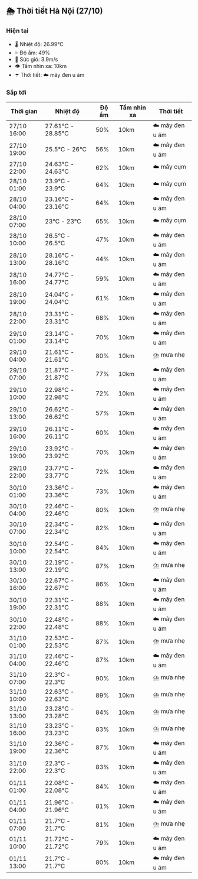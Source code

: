## 🌦️ Thời tiết Hà Nội (27/10)

### Hiện tại

- 🌡️ Nhiệt độ: 26.99℃
- 💦 Độ ẩm: 49%
- 💨 Sức gió: 3.9m/s
- 👁️ Tầm nhìn xa: 10km
- ☂️ Thời tiết: ☁️ mây đen u ám

### Sắp tới

| Thời gian | Nhiệt độ | Độ ẩm | Tầm nhìn xa | Thời tiết |
| --- | --- | --- | --- | --- |
| 27/10 16:00 | 27.61℃ - 28.85℃ | 50% | 10km | ☁️ mây đen u ám |
| 27/10 19:00 | 25.5℃ - 26℃ | 56% | 10km | ☁️ mây đen u ám |
| 27/10 22:00 | 24.63℃ - 24.63℃ | 62% | 10km | ☁️ mây cụm |
| 28/10 01:00 | 23.9℃ - 23.9℃ | 64% | 10km | ☁️ mây cụm |
| 28/10 04:00 | 23.16℃ - 23.16℃ | 64% | 10km | ☁️ mây đen u ám |
| 28/10 07:00 | 23℃ - 23℃ | 65% | 10km | ☁️ mây cụm |
| 28/10 10:00 | 26.5℃ - 26.5℃ | 47% | 10km | ☁️ mây đen u ám |
| 28/10 13:00 | 28.16℃ - 28.16℃ | 44% | 10km | ☁️ mây đen u ám |
| 28/10 16:00 | 24.77℃ - 24.77℃ | 59% | 10km | ☁️ mây đen u ám |
| 28/10 19:00 | 24.04℃ - 24.04℃ | 61% | 10km | ☁️ mây đen u ám |
| 28/10 22:00 | 23.31℃ - 23.31℃ | 68% | 10km | ☁️ mây đen u ám |
| 29/10 01:00 | 23.14℃ - 23.14℃ | 70% | 10km | ☁️ mây đen u ám |
| 29/10 04:00 | 21.61℃ - 21.61℃ | 80% | 10km | ⛈️ mưa nhẹ |
| 29/10 07:00 | 21.87℃ - 21.87℃ | 77% | 10km | ☁️ mây đen u ám |
| 29/10 10:00 | 22.98℃ - 22.98℃ | 72% | 10km | ☁️ mây đen u ám |
| 29/10 13:00 | 26.62℃ - 26.62℃ | 57% | 10km | ☁️ mây đen u ám |
| 29/10 16:00 | 26.11℃ - 26.11℃ | 60% | 10km | ☁️ mây đen u ám |
| 29/10 19:00 | 23.92℃ - 23.92℃ | 70% | 10km | ☁️ mây đen u ám |
| 29/10 22:00 | 23.77℃ - 23.77℃ | 72% | 10km | ☁️ mây đen u ám |
| 30/10 01:00 | 23.36℃ - 23.36℃ | 73% | 10km | ☁️ mây đen u ám |
| 30/10 04:00 | 22.46℃ - 22.46℃ | 80% | 10km | ⛈️ mưa nhẹ |
| 30/10 07:00 | 22.34℃ - 22.34℃ | 82% | 10km | ☁️ mây đen u ám |
| 30/10 10:00 | 22.54℃ - 22.54℃ | 84% | 10km | ☁️ mây đen u ám |
| 30/10 13:00 | 22.19℃ - 22.19℃ | 87% | 10km | ⛈️ mưa nhẹ |
| 30/10 16:00 | 22.67℃ - 22.67℃ | 86% | 10km | ☁️ mây đen u ám |
| 30/10 19:00 | 22.31℃ - 22.31℃ | 88% | 10km | ☁️ mây đen u ám |
| 30/10 22:00 | 22.48℃ - 22.48℃ | 88% | 10km | ☁️ mây đen u ám |
| 31/10 01:00 | 22.53℃ - 22.53℃ | 87% | 10km | ⛈️ mưa nhẹ |
| 31/10 04:00 | 22.46℃ - 22.46℃ | 87% | 10km | ☁️ mây đen u ám |
| 31/10 07:00 | 22.3℃ - 22.3℃ | 90% | 10km | ⛈️ mưa nhẹ |
| 31/10 10:00 | 22.63℃ - 22.63℃ | 89% | 10km | ⛈️ mưa nhẹ |
| 31/10 13:00 | 23.28℃ - 23.28℃ | 84% | 10km | ⛈️ mưa nhẹ |
| 31/10 16:00 | 23.23℃ - 23.23℃ | 83% | 10km | ⛈️ mưa nhẹ |
| 31/10 19:00 | 22.36℃ - 22.36℃ | 87% | 10km | ☁️ mây đen u ám |
| 31/10 22:00 | 22.3℃ - 22.3℃ | 83% | 10km | ☁️ mây đen u ám |
| 01/11 01:00 | 22.08℃ - 22.08℃ | 84% | 10km | ☁️ mây đen u ám |
| 01/11 04:00 | 21.96℃ - 21.96℃ | 81% | 10km | ☁️ mây đen u ám |
| 01/11 07:00 | 21.7℃ - 21.7℃ | 81% | 10km | ⛈️ mưa nhẹ |
| 01/11 10:00 | 21.72℃ - 21.72℃ | 79% | 10km | ☁️ mây đen u ám |
| 01/11 13:00 | 21.7℃ - 21.7℃ | 80% | 10km | ☁️ mây đen u ám |
